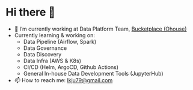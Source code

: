 # Hi there 👋


- 🔭 I’m currently working at Data Platform Team, [Bucketplace (Ohouse)](https://www.bucketplace.com/en)
- Currently learning & working on:
  - Data Pipeline (Airflow, Spark)
  - Data Governance
  - Data Discovery
  - Data Infra (AWS & K8s)
  - CI/CD (Helm, ArgoCD, Github Actions)
  - General In-house Data Development Tools (JupyterHub)
- 📫 How to reach me: <lkju79@gmail.com>

<!--
**nuang-ee/nuang-ee** is a ✨ _special_ ✨ repository because its `README.md` (this file) appears on your GitHub profile.

Here are some ideas to get you started:

- 🌱 I’m currently learning ...
- 👯 I’m looking to collaborate on ...
- 🤔 I’m looking for help with ...
- 💬 Ask me about ...
- 😄 Pronouns: ...
- ⚡ Fun fact: ...
-->

